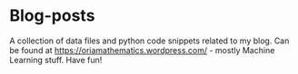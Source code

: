 # Blog-posts
A collection of data files and python code snippets related to my blog.
Can be found at https://oriamathematics.wordpress.com/ - mostly Machine Learning stuff.
Have fun!
